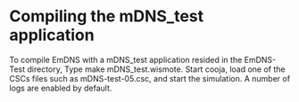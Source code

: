 Compiling  the mDNS_test application
============================
To compile EmDNS with a mDNS_test application resided in the EmDNS-Test directory, Type make mDNS_test.wismote. Start cooja, load one of the CSCs files such as mDNS-test-05.csc, and start the simulation. A number of logs are enabled by default.
